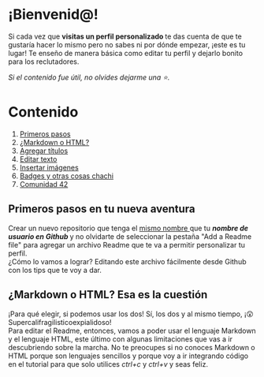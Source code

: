 # ¡Bienvenid@!

Si cada vez que <b> visitas un perfil personalizado </b> te das cuenta de que te gustaría hacer lo mismo pero no sabes ni por dónde empezar, ¡este es tu lugar! 
Te enseño de manera básica como editar tu perfil y dejarlo bonito para los reclutadores. <br>

<i> Si el contenido fue útil, no olvides dejarme una ⭐. </i>

# Contenido 
<p align="center">
  <ol>
    <li> <a href=""> Primeros pasos </a> </li>
    <li> <a href=""> ¿Markdown o HTML? </a> </li>
    <li> <a href=""> Agregar títulos </a> </li>
    <li> <a href=""> Editar texto </a> </li>
    <li> <a href=""> Insertar imágenes </a> </li>
    <li> <a href=""> Badges y otras cosas chachi </a> </li>
    <li> <a href=""> Comunidad 42 </a> </li>
    
  </ol>
</p>
             
## Primeros pasos en tu nueva aventura

Crear un nuevo repositorio que tenga el <u> mismo nombre </u> que tu <i> <b> nombre de usuario en Github </b> </i> y no olvidarte de seleccionar la pestaña "Add a Readme file" para agregar un archivo Readme que te va a permitir personalizar tu perfil. <br> 
¿Cómo lo vamos a lograr? Editando este archivo fácilmente desde Github con los tips que te voy a dar.

## ¿Markdown o HTML? Esa es la cuestión

¡Para qué elegir, si podemos usar los dos! Sí, los dos y al mismo tiempo, ¡😲 Supercalifragilisticoexpialidoso! <br> 
Para editar el Readme, entonces, vamos a poder usar el lenguaje Markdown y el lenguaje HTML, este último con algunas limitaciones que vas a ir descubriendo sobre la marcha. No te preocupes si no conoces Markdown o HTML porque son lenguajes sencillos y porque voy a ir integrando código en el tutorial para que solo utilices <i> ctrl+c </i> y <i> ctrl+v </i> y seas feliz.
